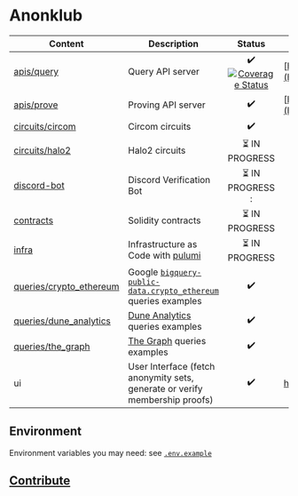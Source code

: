 # Anonklub

| Content                                            | Description                                                                                                                                                |                                                                                    Status                                                                                     | Live Version                                         |
| -------------------------------------------------- | ---------------------------------------------------------------------------------------------------------------------------------------------------------- | :---------------------------------------------------------------------------------------------------------------------------------------------------------------------------: | ---------------------------------------------------- |
| [apis/query](apis/query)                           | Query API server                                                                                                                                           | :heavy_check_mark: [![Coverage Status](https://coveralls.io/repos/github/anonklub/anonklub/badge.svg?branch=main)](https://coveralls.io/github/anonklub/anonklub?branch=main) | [https://anonset.fly.dev/](https://anonset.fly.dev/) |
| [apis/prove ](apis/prove)                          | Proving API server                                                                                                                                         |                                                                              :heavy_check_mark:                                                                               | [http://anonklub.xyz:3000](http://anonklub.xyz:3000) |
| [circuits/circom](circuits/circom)                 | Circom circuits                                                                                                                                            |                                                                              :heavy_check_mark:                                                                               |                                                      |
| [circuits/halo2](circuits/halo2)                   | Halo2 circuits                                                                                                                                             |                                                                     :hourglass_flowing_sand: IN PROGRESS                                                                      |                                                      |
| [discord-bot](discord-bot)                         | Discord Verification Bot                                                                                                                                   |                                                                    :hourglass_flowing_sand: IN PROGRESS :                                                                     |                                                      |
| [contracts](contracts)                             | Solidity contracts                                                                                                                                         |                                                                     :hourglass_flowing_sand: IN PROGRESS                                                                      |                                                      |
| [infra](infra)                                     | Infrastructure as Code with [pulumi](https://www.pulumi.com/)                                                                                              |                                                                     :hourglass_flowing_sand: IN PROGRESS                                                                      |                                                      |
| [queries/crypto_ethereum](queries/crypto_ethereum) | Google [`bigquery-public-data.crypto_ethereum`](https://console.cloud.google.com/marketplace/product/ethereum/crypto-ethereum-blockchain) queries examples |                                                                              :heavy_check_mark:                                                                               |                                                      |
| [queries/dune_analytics](queries/dune_analytics)   | [Dune Analytics](https://dune.com/) queries examples                                                                                                       |                                                                              :heavy_check_mark:                                                                               |                                                      |
| [queries/the_graph](queries/the_graph)             | [The Graph](https://thegraph.com/en/) queries examples                                                                                                     |                                                                              :heavy_check_mark:                                                                               |                                                      |
| ui                                                 | User Interface (fetch anonymity sets, generate or verify membership proofs)                                                                                |                                                                              :heavy_check_mark:                                                                               | https://anonklub.fly.dev/                            |

## Environment

Environment variables you may need: see [`.env.example`](.env.example)

## [Contribute](https://github.com/anonklub/anonklub/contribute)
